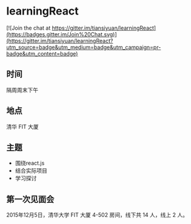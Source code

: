# learningReact

[![Join the chat at https://gitter.im/tiansiyuan/learningReact](https://badges.gitter.im/Join%20Chat.svg)](https://gitter.im/tiansiyuan/learningReact?utm_source=badge&utm_medium=badge&utm_campaign=pr-badge&utm_content=badge)

## 时间

隔周周末下午

## 地点

清华 FIT 大厦

## 主题

- 围绕react.js
- 结合实际项目
- 学习探讨

## 第一次见面会

2015年12月5日，清华大学 FIT 大厦 4-502 房间，线下共 14 人，线上 2 人。